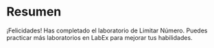 # Resumen

¡Felicidades! Has completado el laboratorio de Limitar Número. Puedes practicar más laboratorios en LabEx para mejorar tus habilidades.
